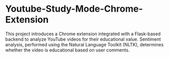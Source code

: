# Youtube-Study-Mode-Chrome-Extension
This project introduces a Chrome extension integrated with a Flask-based backend to analyze YouTube videos for their educational value. Sentiment analysis, performed using the Natural Language Toolkit (NLTK), determines whether the video is educational based on user comments.
